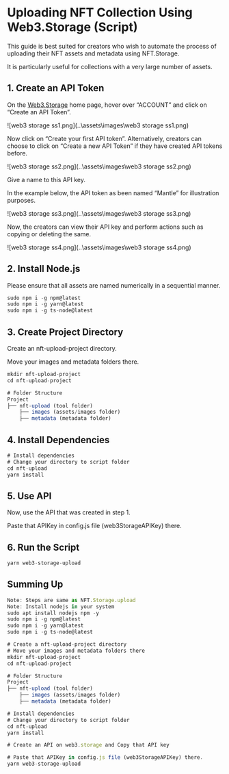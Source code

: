 # Uploading NFT Collection Using Web3.Storage (Script)

This guide is best suited for creators who wish to automate the process of uploading their NFT assets and metadata using NFT.Storage.

It is particularly useful for collections with a very large number of assets.

## 1. Create an API Token

On the [Web3.Storage](http://Web3.Storage) home page, hover over “ACCOUNT” and click on “Create an API Token”.

![web3 storage ss1.png](..\assets\images\web3 storage ss1.png)

Now click on “Create your first API token”.
Alternatively, creators can choose to click on “Create a new API Token” if they have created API tokens before.

![web3 storage ss2.png](..\assets\images\web3 storage ss2.png)

Give a name to this API key.

In the example below, the API token as been named “Mantle” for illustration purposes.

![web3 storage ss3.png](..\assets\images\web3 storage ss3.png)

Now, the creators can view their API key and perform actions such as copying or deleting the same.

![web3 storage ss4.png](..\assets\images\web3 storage ss4.png)

## 2. Install Node.js

Please ensure that all assets are named numerically in a sequential manner.

```jsx
sudo npm i -g npm@latest
sudo npm i -g yarn@latest
sudo npm i -g ts-node@latest
```

## 3. Create Project Directory

Create an nft-upload-project directory.

Move your images and metadata folders there.

```jsx
mkdir nft-upload-project
cd nft-upload-project
```

```jsx
# Folder Structure
Project
├── nft-upload (tool folder)
    ├── images (assets/images folder)
    ├── metadata (metadata folder)
```

## 4. Install Dependencies

```jsx
# Install dependencies
# Change your directory to script folder
cd nft-upload
yarn install
```

## 5. Use API

Now, use the API that was created in step 1.

Paste that APIKey in config.js file (web3StorageAPIKey) there.


## 6. Run the Script

```jsx
yarn web3-storage-upload
```


## Summing Up

```jsx
Note: Steps are same as NFT.Storage.upload
Note: Install nodejs in your system
sudo apt install nodejs npm -y
sudo npm i -g npm@latest
sudo npm i -g yarn@latest
sudo npm i -g ts-node@latest

# Create a nft-upload-project directory
# Move your images and metadata folders there
mkdir nft-upload-project
cd nft-upload-project

# Folder Structure
Project
├── nft-upload (tool folder)
    ├── images (assets/images folder)
    ├── metadata (metadata folder)

# Install dependencies
# Change your directory to script folder
cd nft-upload
yarn install

# Create an API on web3.storage and Copy that API key

# Paste that APIKey in config.js file (web3StorageAPIKey) there.
yarn web3-storage-upload
```